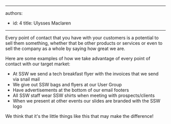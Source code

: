 

---
authors:
  - id: 4
    title: Ulysses Maclaren
---




<span class='intro'> <p>Every point of contact that you have with your customers is a potential to sell them something, whether that be other products or services or even to sell the company as a whole by saying how great we are.</p> </span>

<p>​Here are some examples of how we take advantage of every point of contact with our target market&#58;</p><ul><li style="padding-bottom&#58;0px;font-size&#58;1em;">At SSW we send a tech breakfast flyer with the invoices that we send via snail mail</li><li style="padding-bottom&#58;0px;font-size&#58;1em;">We give out SSW bags and flyers at our User Group</li><li style="padding-bottom&#58;0px;font-size&#58;1em;">Have advertisements at the bottom of our email footers</li><li style="padding-bottom&#58;0px;font-size&#58;1em;">All SSW staff wear SSW shirts when meeting with prospects/clients</li><li style="padding-bottom&#58;0px;font-size&#58;1em;">When we present at other events our slides are branded with the SSW logo</li></ul>
<p>We think that it's the little things like this that may make the difference!​</p>


